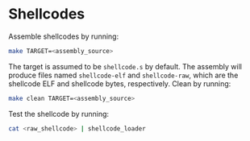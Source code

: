 # Shellcodes
Assemble shellcodes by running:
```bash
make TARGET=<assembly_source>
```
The target is assumed to be `shellcode.s` by default.
The assembly will produce files named `shellcode-elf` and `shellcode-raw`, which are the shellcode ELF and shellcode bytes, respectively.
Clean by running:
```bash
make clean TARGET=<assembly_source>
```
Test the shellcode by running:
```bash
cat <raw_shellcode> | shellcode_loader
```
